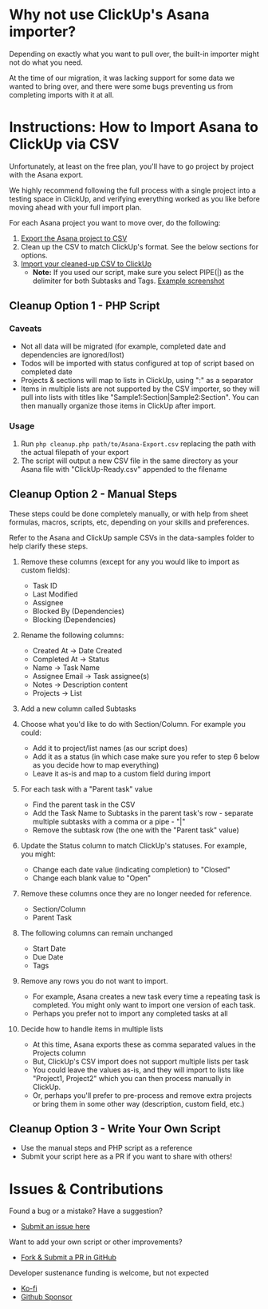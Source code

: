 # Why not use ClickUp's Asana importer?

Depending on exactly what you want to pull over, the built-in importer might not do what you need.

At the time of our migration, it was lacking support for some data we wanted to bring over, and there were some bugs preventing us from completing imports with it at all.

# Instructions: How to Import Asana to ClickUp via CSV

Unfortunately, at least on the free plan, you'll have to go project by project with the Asana export.

We highly recommend following the full process with a single project into a testing space in ClickUp, and verifying everything worked as you like before moving ahead with your full import plan.

For each Asana project you want to move over, do the following:

1. [Export the Asana project to CSV](https://help.asana.com/hc/en-us/articles/14139896860955-Privacy-and-security#sts=Export)
2. Clean up the CSV to match ClickUp's format. See the below sections for options.
3. [Import your cleaned-up CSV to ClickUp](https://help.clickup.com/hc/en-us/articles/6310834724247-Import-a-data-file-into-ClickUp)
    - **Note:** If you used our script, make sure you select PIPE(|) as the delimiter for both Subtasks and Tags. [Example screenshot](https://cmp.onl/tnHn)

## Cleanup Option 1 - PHP Script

### Caveats

-   Not all data will be migrated (for example, completed date and dependencies are ignored/lost)
-   Todos will be imported with status configured at top of script based on completed date
-   Projects & sections will map to lists in ClickUp, using ":" as a separator
-   Items in multiple lists are not supported by the CSV importer, so they will pull into lists with titles like "Sample1:Section|Sample2:Section". You can then manually organize those items in ClickUp after import.

### Usage

1. Run `php cleanup.php path/to/Asana-Export.csv` replacing the path with the actual filepath of your export
2. The script will output a new CSV file in the same directory as your Asana file with "ClickUp-Ready.csv" appended to the filename

## Cleanup Option 2 - Manual Steps

These steps could be done completely manually, or with help from sheet formulas, macros, scripts, etc, depending on your skills and preferences.

Refer to the Asana and ClickUp sample CSVs in the data-samples folder to help clarify these steps.

1.  Remove these columns (except for any you would like to import as custom fields):

    -   Task ID
    -   Last Modified
    -   Assignee
    -   Blocked By (Dependencies)
    -   Blocking (Dependencies)

2.  Rename the following columns:

    -   Created At -> Date Created
    -   Completed At -> Status
    -   Name -> Task Name
    -   Assignee Email -> Task assignee(s)
    -   Notes -> Description content
    -   Projects -> List

3.  Add a new column called Subtasks

4.  Choose what you'd like to do with Section/Column. For example you could:

    -   Add it to project/list names (as our script does)
    -   Add it as a status (in which case make sure you refer to step 6 below as you decide how to map everything)
    -   Leave it as-is and map to a custom field during import

5.  For each task with a "Parent task" value

    -   Find the parent task in the CSV
    -   Add the Task Name to Subtasks in the parent task's row - separate multiple subtasks with a comma or a pipe - "|"
    -   Remove the subtask row (the one with the "Parent task" value)

6.  Update the Status column to match ClickUp's statuses. For example, you might:

    -   Change each date value (indicating completion) to "Closed"
    -   Change each blank value to "Open"

7.  Remove these columns once they are no longer needed for reference.

    -   Section/Column
    -   Parent Task

8.  The following columns can remain unchanged

    -   Start Date
    -   Due Date
    -   Tags

9.  Remove any rows you do not want to import.

    -   For example, Asana creates a new task every time a repeating task is completed. You might only want to import one version of each task.
    -   Perhaps you prefer not to import any completed tasks at all

10. Decide how to handle items in multiple lists
    -   At this time, Asana exports these as comma separated values in the Projects column
    -   But, ClickUp's CSV import does not support multiple lists per task
    -   You could leave the values as-is, and they will import to lists like "Project1, Project2" which you can then process manually in ClickUp.
    -   Or, perhaps you'll prefer to pre-process and remove extra projects or bring them in some other way (description, custom field, etc.)

## Cleanup Option 3 - Write Your Own Script

-   Use the manual steps and PHP script as a reference
-   Submit your script here as a PR if you want to share with others!

# Issues & Contributions

Found a bug or a mistake? Have a suggestion?

-   [Submit an issue here](https://github.com/chrisputnam9/Asana-to-ClickUp/issues)

Want to add your own script or other improvements?

-   [Fork & Submit a PR in GitHub](https://github.com/chrisputnam9/Asana-to-ClickUp)

Developer sustenance funding is welcome, but not expected

-   [Ko-fi](https://ko-fi.com/chrisputnam9)
-   [Github Sponsor](https://github.com/sponsors/chrisputnam9)
